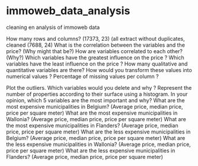 # immoweb_data_analysis
cleaning en analysis of immoweb data

How many rows and columns?      (17373, 23) (all extract without duplicates, cleaned (7688, 24)
What is the correlation between the variables and the price? (Why might that be?)
How are variables correlated to each other? (Why?)
Which variables have the greatest influence on the price ?
Which variables have the least influence on the price ?
How many qualitative and quantitative variables are there? How would you transform these values into numerical values ?
Percentage of missing values per column ?



Plot the outliers.
Which variables would you delete and why ?
Represent the number of properties according to their surface using a histogram.
In your opinion, which 5 variables are the most important and why?
What are the most expensive municipalities in Belgium? (Average price, median price, price per square meter)
What are the most expensive municipalities in Wallonia? (Average price, median price, price per square meter)
What are the most expensive municipalities in Flanders? (Average price, median price, price per square meter)
What are the less expensive municipalities in Belgium? (Average price, median price, price per square meter)
What are the less expensive municipalities in Wallonia? (Average price, median price, price per square meter)
What are the less expensive municipalities in Flanders? (Average price, median price, price per square meter)
